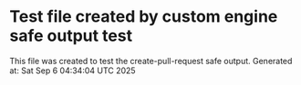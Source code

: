 # Test file created by custom engine safe output test
This file was created to test the create-pull-request safe output.
Generated at: Sat Sep  6 04:34:04 UTC 2025
